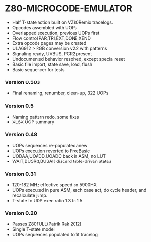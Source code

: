 # Z80-MICROCODE-EMULATOR
+ Half T-state action built on VZ80Remix tracelogs.
+ Opcodes assembled with UOPs
+ Overlapped execution, previous UOPs first
+ Flow control PAR,TRI,EXT,DONE,XEND
+ Extra opcode pages may be created
+ ULA6912 > RGB conversion v2.2 with patterns
+ Signaling ready, UVBUS, PCR2 present
+ Undocumented behavior resolved, except special reset
+ Basic file import, state save, load, flush
+ Basic sequencer for tests
### Version 0.503
+ Final renaming, renumber, clean-up, 322 UOPs
### Version 0.5
+ Naming pattern redo, some fixes
+ XLSX UOP summary
### Version 0.48
+ UOPs sequences re-populated anew 
+ UOPs execution reverted to FreeBasic
+ UODAA,UOADD,UOADC back in ASM, no LUT
+ WAIT,BUSRQ,BUSAK discard table-driven states
### Version 0.31
+ 120-182 MHz effective speed on 5900HX
+ UOPs executed in pure ASM, each case act, do cycle header, and recalculate jump.
+ T-state to UOP exec ratio 1.3 to 1.5.
### Version 0.20
+ Passes Z80FULL(Patrik Rak 2012)
+ Single T-state model 
+ UOPs sequences populated to fit tracelog
